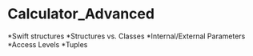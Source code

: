 # Calculator_Advanced

*Swift structures 
*Structures vs. Classes
*Internal/External Parameters 
*Access Levels
*Tuples
